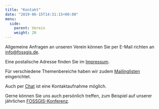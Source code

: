 ```yaml
---
title: "Kontakt"
date: "2019-06-15T14:31:15+00:00"
menu:
  side:
    parent: Verein
    weight: 20
---
```


Allgemeine Anfragen an unseren Verein können Sie per E-Mail richten an [info@fossgis.de](mailto:info@fossgis.de).

Eine postalische Adresse finden Sie im [Impressum](/impressum/).

Für verschiedene Themenbereiche haben wir zudem [Mailinglisten](community_mailinglisten.html) eingerichtet.

Auch per [Chat](community_chat.html) ist eine Kontaktaufnahme möglich.

Gerne können Sie uns auch persönlich treffen, zum Beispiel auf unserer jährlichen [FOSSGIS-Konferenz](/konferenz/).
